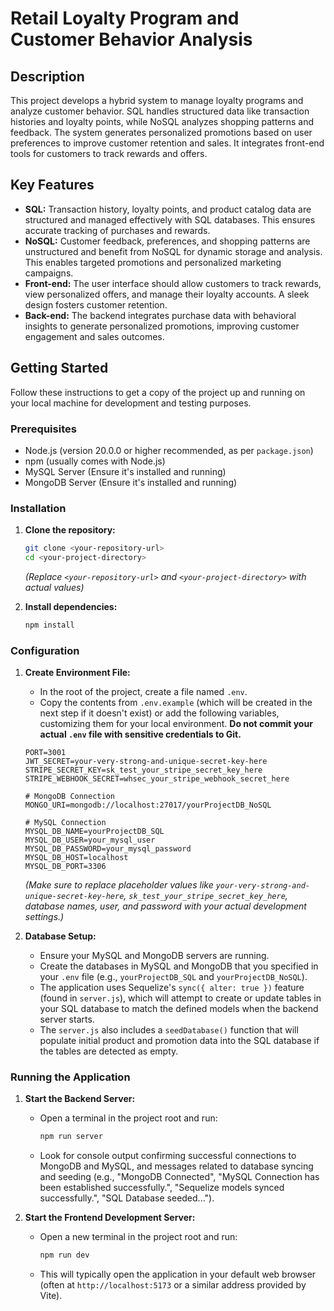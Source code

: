# Retail Loyalty Program and Customer Behavior Analysis

## Description

This project develops a hybrid system to manage loyalty programs and analyze customer behavior. SQL handles structured data like transaction histories and loyalty points, while NoSQL analyzes shopping patterns and feedback. The system generates personalized promotions based on user preferences to improve customer retention and sales. It integrates front-end tools for customers to track rewards and offers.

## Key Features

*   **SQL:** Transaction history, loyalty points, and product catalog data are structured and managed effectively with SQL databases. This ensures accurate tracking of purchases and rewards.
*   **NoSQL:** Customer feedback, preferences, and shopping patterns are unstructured and benefit from NoSQL for dynamic storage and analysis. This enables targeted promotions and personalized marketing campaigns.
*   **Front-end:** The user interface should allow customers to track rewards, view personalized offers, and manage their loyalty accounts. A sleek design fosters customer retention.
*   **Back-end:** The backend integrates purchase data with behavioral insights to generate personalized promotions, improving customer engagement and sales outcomes. 

## Getting Started

Follow these instructions to get a copy of the project up and running on your local machine for development and testing purposes.

### Prerequisites

*   Node.js (version 20.0.0 or higher recommended, as per `package.json`)
*   npm (usually comes with Node.js)
*   MySQL Server (Ensure it's installed and running)
*   MongoDB Server (Ensure it's installed and running)

### Installation

1.  **Clone the repository:**
    ```bash
    git clone <your-repository-url>
    cd <your-project-directory>
    ```
    *(Replace `<your-repository-url>` and `<your-project-directory>` with actual values)*

2.  **Install dependencies:**
    ```bash
    npm install
    ```

### Configuration

1.  **Create Environment File:**
    *   In the root of the project, create a file named `.env`.
    *   Copy the contents from `.env.example` (which will be created in the next step if it doesn't exist) or add the following variables, customizing them for your local environment. **Do not commit your actual `.env` file with sensitive credentials to Git.**

    ```env
    PORT=3001
    JWT_SECRET=your-very-strong-and-unique-secret-key-here
    STRIPE_SECRET_KEY=sk_test_your_stripe_secret_key_here 
    STRIPE_WEBHOOK_SECRET=whsec_your_stripe_webhook_secret_here

    # MongoDB Connection
    MONGO_URI=mongodb://localhost:27017/yourProjectDB_NoSQL

    # MySQL Connection
    MYSQL_DB_NAME=yourProjectDB_SQL
    MYSQL_DB_USER=your_mysql_user
    MYSQL_DB_PASSWORD=your_mysql_password
    MYSQL_DB_HOST=localhost
    MYSQL_DB_PORT=3306
    ```
    *(Make sure to replace placeholder values like `your-very-strong-and-unique-secret-key-here`, `sk_test_your_stripe_secret_key_here`, database names, user, and password with your actual development settings.)*

2.  **Database Setup:**
    *   Ensure your MySQL and MongoDB servers are running.
    *   Create the databases in MySQL and MongoDB that you specified in your `.env` file (e.g., `yourProjectDB_SQL` and `yourProjectDB_NoSQL`).
    *   The application uses Sequelize's `sync({ alter: true })` feature (found in `server.js`), which will attempt to create or update tables in your SQL database to match the defined models when the backend server starts.
    *   The `server.js` also includes a `seedDatabase()` function that will populate initial product and promotion data into the SQL database if the tables are detected as empty.

### Running the Application

1.  **Start the Backend Server:**
    *   Open a terminal in the project root and run:
        ```bash
        npm run server
        ```
    *   Look for console output confirming successful connections to MongoDB and MySQL, and messages related to database syncing and seeding (e.g., "MongoDB Connected", "MySQL Connection has been established successfully.", "Sequelize models synced successfully.", "SQL Database seeded...").

2.  **Start the Frontend Development Server:**
    *   Open a new terminal in the project root and run:
        ```bash
        npm run dev
        ```
    *   This will typically open the application in your default web browser (often at `http://localhost:5173` or a similar address provided by Vite). 